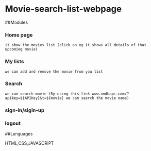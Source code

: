 # Movie-search-list-webpage

##Modules

### Home page
    it show the movies list (click on og it shows all details of that upcoming movie)


### My  lists
    we can add and remove the movie from you list
### Search
    we can search movie (By using this link www.omdbapi.com/?apikey=${APIKey}&t=${movie} we can search the movie name)
### sign-in/sigin-up

### logout


##Languages
 
 HTML,CSS,JAVASCRIPT


